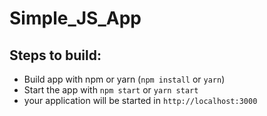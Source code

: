 # Simple_JS_App
## Steps to build:
* Build app with npm or yarn (`npm install` or `yarn`)
* Start the app with `npm start` or `yarn start`
* your application will be started in `http://localhost:3000`
